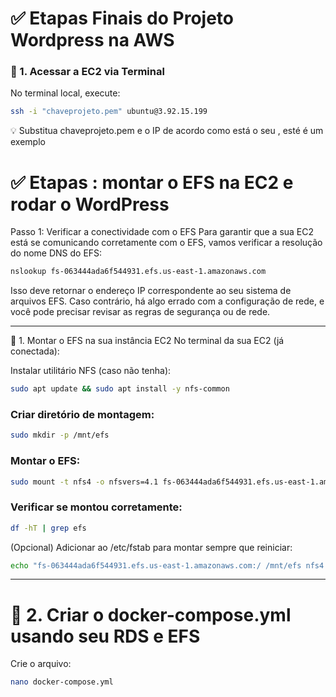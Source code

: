 # ✅ Etapas Finais do Projeto Wordpress na AWS
### 🔧 1. Acessar a EC2 via Terminal
No terminal local, execute:
```bash
ssh -i "chaveprojeto.pem" ubuntu@3.92.15.199
```

💡 Substitua chaveprojeto.pem e o IP de acordo como está o seu , esté é um exemplo 

# ✅ Etapas : montar o EFS na EC2 e rodar o WordPress
Passo 1: Verificar a conectividade com o EFS
Para garantir que a sua EC2 está se comunicando corretamente com o EFS, vamos verificar a resolução do nome DNS do EFS:
```bash
nslookup fs-063444ada6f544931.efs.us-east-1.amazonaws.com

```
Isso deve retornar o endereço IP correspondente ao seu sistema de arquivos EFS. Caso contrário, há algo errado com a configuração de rede, e você pode precisar revisar as regras de segurança ou de rede.

---

🔧 1. Montar o EFS na sua instância EC2
No terminal da sua EC2 (já conectada):

Instalar utilitário NFS (caso não tenha):
```bash
sudo apt update && sudo apt install -y nfs-common

```
### Criar diretório de montagem:
```bash
sudo mkdir -p /mnt/efs

```
### Montar o EFS:
```bash
sudo mount -t nfs4 -o nfsvers=4.1 fs-063444ada6f544931.efs.us-east-1.amazonaws.com:/ /mnt/efs

```
### Verificar se montou corretamente:
```bash
df -hT | grep efs
```
(Opcional) Adicionar ao /etc/fstab para montar sempre que reiniciar:
```bash
echo "fs-063444ada6f544931.efs.us-east-1.amazonaws.com:/ /mnt/efs nfs4 defaults,_netdev 0 0" | sudo tee -a /etc/fstab
```
---
# 🐳 2. Criar o docker-compose.yml usando seu RDS e EFS
Crie o arquivo:
```bash
nano docker-compose.yml
```
```bash
```
